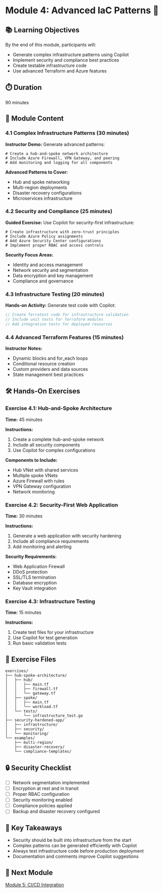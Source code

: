 # Module 4: Advanced IaC Patterns 🚀

## 📚 Learning Objectives
By the end of this module, participants will:
- Generate complex infrastructure patterns using Copilot
- Implement security and compliance best practices
- Create testable infrastructure code
- Use advanced Terraform and Azure features

## ⏱️ Duration
90 minutes

## 🎯 Module Content

### 4.1 Complex Infrastructure Patterns (30 minutes)
**Instructor Demo:**
Generate advanced patterns:

```hcl
# Create a hub-and-spoke network architecture
# Include Azure Firewall, VPN Gateway, and peering
# Add monitoring and logging for all components
```

**Advanced Patterns to Cover:**
- Hub and spoke networking
- Multi-region deployments
- Disaster recovery configurations
- Microservices infrastructure

### 4.2 Security and Compliance (25 minutes)
**Guided Exercise:**
Use Copilot for security-first infrastructure:

```hcl
# Create infrastructure with zero-trust principles
# Include Azure Policy assignments
# Add Azure Security Center configurations
# Implement proper RBAC and access controls
```

**Security Focus Areas:**
- Identity and access management
- Network security and segmentation
- Data encryption and key management
- Compliance and governance

### 4.3 Infrastructure Testing (20 minutes)
**Hands-on Activity:**
Generate test code with Copilot:

```go
// Create Terratest code for infrastructure validation
// Include unit tests for Terraform modules
// Add integration tests for deployed resources
```

### 4.4 Advanced Terraform Features (15 minutes)
**Instructor Notes:**
- Dynamic blocks and for_each loops
- Conditional resource creation
- Custom providers and data sources
- State management best practices

## 🛠️ Hands-On Exercises

### Exercise 4.1: Hub-and-Spoke Architecture
**Time:** 45 minutes

**Instructions:**
1. Create a complete hub-and-spoke network
2. Include all security components
3. Use Copilot for complex configurations

**Components to Include:**
- Hub VNet with shared services
- Multiple spoke VNets
- Azure Firewall with rules
- VPN Gateway configuration
- Network monitoring

### Exercise 4.2: Security-First Web Application
**Time:** 30 minutes

**Instructions:**
1. Generate a web application with security hardening
2. Include all compliance requirements
3. Add monitoring and alerting

**Security Requirements:**
- Web Application Firewall
- DDoS protection
- SSL/TLS termination
- Database encryption
- Key Vault integration

### Exercise 4.3: Infrastructure Testing
**Time:** 15 minutes

**Instructions:**
1. Create test files for your infrastructure
2. Use Copilot for test generation
3. Run basic validation tests

## 📁 Exercise Files
```
exercises/
├── hub-spoke-architecture/
│   ├── hub/
│   │   ├── main.tf
│   │   ├── firewall.tf
│   │   └── gateway.tf
│   ├── spoke/
│   │   ├── main.tf
│   │   └── workload.tf
│   └── tests/
│       └── infrastructure_test.go
├── security-hardened-app/
│   ├── infrastructure/
│   ├── security/
│   └── monitoring/
└── examples/
    ├── multi-region/
    ├── disaster-recovery/
    └── compliance-templates/
```

## 🔒 Security Checklist
- [ ] Network segmentation implemented
- [ ] Encryption at rest and in transit
- [ ] Proper RBAC configuration
- [ ] Security monitoring enabled
- [ ] Compliance policies applied
- [ ] Backup and disaster recovery configured

## 📝 Key Takeaways
- Security should be built into infrastructure from the start
- Complex patterns can be generated efficiently with Copilot
- Always test infrastructure code before production deployment
- Documentation and comments improve Copilot suggestions

## 🔗 Next Module
[Module 5: CI/CD Integration](../module-5/README.md)
